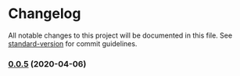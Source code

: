 # Changelog

All notable changes to this project will be documented in this file. See [standard-version](https://github.com/conventional-changelog/standard-version) for commit guidelines.

### [0.0.5](https://github.com/odjhey/gsheeez/compare/v0.0.5-d...v0.0.5) (2020-04-06)
